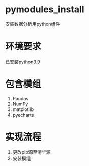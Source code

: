 # pymodules_install
安装数据分析用python组件
# 环境要求
已安装python3.9
# 包含模组
1. Pandas
2. NumPy
3. matplotlib
4. pyecharts
# 实现流程
1. 更改pip源至清华源
2. 安装模组
